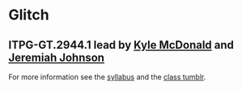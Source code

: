 # Glitch

## ITPG-GT.2944.1 lead by [Kyle McDonald](http://kylemcdonald.net/) and [Jeremiah Johnson](http://nullsleep.com/)

For more information see the [syllabus](http://shareglitch.tumblr.com/post/31034897201/syllabus) and the [class tumblr](shareglitch.tumblr.com/).